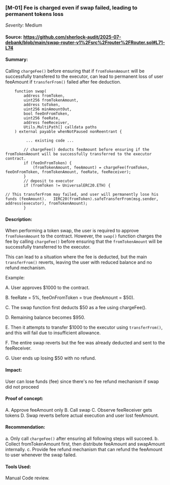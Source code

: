 ### [M-01] Fee is charged even if swap failed, leading to permanent tokens loss 

_Severity:_ Medium

#### Source: https://github.com/sherlock-audit/2025-07-debank/blob/main/swap-router-v1%2Fsrc%2Frouter%2FRouter.sol#L71-L74



#### Summary: 
Calling `chargeFee()` before ensuring that if `fromTokenAmount` will be successfully transfered to the executor, can lead to permanent loss of user feeAmount if `transferFrom()` failed after fee deduction.

```solidity
    function swap(
        address fromToken,
        uint256 fromTokenAmount,
        address toToken,
        uint256 minAmountOut,
        bool feeOnFromToken,
        uint256 feeRate,
        address feeReceiver,
        Utils.MultiPath[] calldata paths
    ) external payable whenNotPaused nonReentrant {

         ... existing code ...

        // chargeFee() deducts feeAmount before ensuring if the fromTokenAmount will be successfully transferred to the executor contract.
        if (feeOnFromToken) {
            (fromTokenAmount, feeAmount) = chargeFee(fromToken, feeOnFromToken, fromTokenAmount, feeRate, feeReceiver);
        }
        // deposit to executor
        if (fromToken != UniversalERC20.ETH) {

// This transferFrom may failed, and user will permanently lose his funds (feeAmount).   IERC20(fromToken).safeTransferFrom(msg.sender, address(executor), fromTokenAmount);
        }
```



#### Description:
When performing a token swap, the user is required to approve `fromTokenAmount` to the contract. However, the `swap()` function charges the fee by calling `chargeFee()` before ensuring that the `fromTokenAmount` will be successfully transferred to the executor.

This can lead to a situation where the fee is deducted, but the main `transferFrom()` reverts, leaving the user with reduced balance and no refund mechanism.

Example:

A. User approves $1000 to the contract.

B. feeRate = 5%, feeOnFromToken = true (feeAmount = $50).

C. The swap function first deducts $50 as a fee using chargeFee().

D. Remaining balance becomes $950.

E. Then it attempts to transfer $1000 to the executor using `transferFrom()`, and this will fail due to insufficient allowance.

F. The entire swap reverts but the fee was already deducted and sent to the feeReceiver.

G. User ends up losing $50 with no refund.



#### Impact:
User can lose funds (fee) since there's no fee refund mechanism if swap did not proceed



#### Proof of concept:
A. Approve feeAmount only
B. Call swap
C. Observe feeReceiver gets tokens
D. Swap reverts before actual execution and user lost feeAmount.



#### Recommendation: 
a. Only call `chargeFee()` after ensuring all following steps will succeed.
b. Collect fromTokenAmount first, then distribute feeAmount and swapAmount internally.
c. Provide fee refund mechanism that can refund the feeAmount to user whenever the swap failed.



#### Tools Used:
Manual Code review.